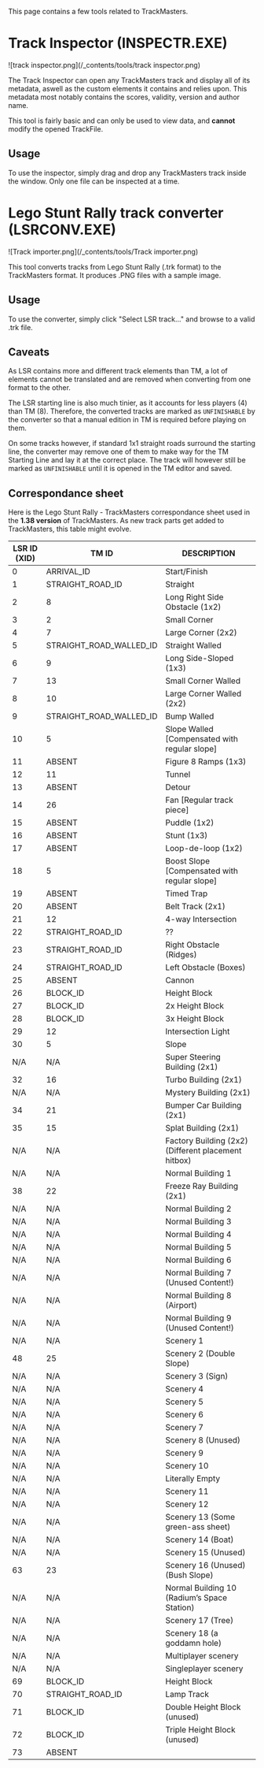 <!-- TITLE:Additional tools -->

This page contains a few tools related to TrackMasters.

# Track Inspector (INSPECTR.EXE)
![track inspector.png](/_contents/tools/track inspector.png)

The Track Inspector can open any TrackMasters track and display all of its metadata, aswell as the custom elements it contains and relies upon. This metadata most notably contains the scores, validity, version and author name. 

This tool is fairly basic and can only be used to view data, and **cannot** modify the opened TrackFile.
## Usage
To use the inspector, simply drag and drop any TrackMasters track inside the window. Only one file can be inspected at a time.
# Lego Stunt Rally track converter (LSRCONV.EXE)
![Track importer.png](/_contents/tools/Track importer.png)

This tool converts tracks from Lego Stunt Rally (.trk format) to the TrackMasters format. It produces .PNG files with a sample image.
## Usage
To use the converter, simply click "Select LSR track..." and browse to a valid .trk file. 

## Caveats
As LSR contains more and different track elements than TM, a lot of elements cannot be translated and are removed when converting from one format to the other.

The LSR starting line is also much tinier, as it accounts for less players (4) than TM (8). Therefore, the converted tracks are marked as `UNFINISHABLE` by the converter so that a manual edition in TM is required before playing on them.

On some tracks however, if standard 1x1 straight roads surround the starting line, the converter may remove one of them to make way for the TM Starting Line and lay it at the correct place. The track will however still be marked as `UNFINISHABLE` until it is opened in the TM editor and saved.

## Correspondance sheet
Here is the Lego Stunt Rally - TrackMasters correspondance sheet used in the **1.38 version** of TrackMasters. As new track parts get added to TrackMasters, this table might evolve.

| LSR ID (XID) | TM ID | DESCRIPTION |
| ---- | -------- | -------- |
|  0 | ARRIVAL_ID| Start/Finish |
|  1 | STRAIGHT_ROAD_ID| Straight |
|  2 | 8| Long Right Side Obstacle (1x2)
|  3 | 2| Small Corner |
|  4 | 7| Large Corner (2x2) |
|  5 | STRAIGHT_ROAD_WALLED_ID| Straight Walled |
|  6 | 9| Long Side-Sloped (1x3) |
|  7 | 13| Small Corner Walled |
|  8 | 10| Large Corner Walled (2x2) |
|  9 | STRAIGHT_ROAD_WALLED_ID| Bump Walled |
| 10 | 5| Slope Walled [Compensated with regular slope] |
| 11 | ABSENT| Figure 8 Ramps (1x3) |
| 12 | 11| Tunnel |
| 13 | ABSENT| Detour  |
| 14 | 26| Fan [Regular track piece] |
| 15 | ABSENT| Puddle (1x2) |
| 16 | ABSENT| Stunt (1x3) |
| 17 | ABSENT| Loop-de-loop (1x2) |
| 18 | 5| Boost Slope [Compensated with regular slope] |
| 19 | ABSENT| Timed Trap |
| 20 | ABSENT| Belt Track (2x1) |
| 21 | 12| 4-way Intersection |
| 22 | STRAIGHT_ROAD_ID| ?? |
| 23 | STRAIGHT_ROAD_ID| Right Obstacle (Ridges) |
| 24 | STRAIGHT_ROAD_ID| Left Obstacle (Boxes) |
| 25 | ABSENT| Cannon |
| 26 | BLOCK_ID| Height Block|
| 27 | BLOCK_ID| 2x Height Block |
| 28 | BLOCK_ID| 3x Height Block |
| 29 | 12| Intersection Light |
| 30 | 5| Slope |
| N/A | N/A | Super Steering Building (2x1) |
| 32 | 16| Turbo Building (2x1) |
| N/A | N/A | Mystery Building (2x1) |
| 34 | 21| Bumper Car Building (2x1) |
| 35 | 15| Splat Building (2x1) |
| N/A | N/A | Factory Building (2x2) (Different placement hitbox) |
| N/A | N/A | Normal Building 1 |
| 38 | 22| Freeze Ray Building (2x1) |
| N/A | N/A | Normal Building 2 |
| N/A | N/A | Normal Building 3 |
| N/A | N/A | Normal Building 4 |
| N/A | N/A | Normal Building 5 |
| N/A | N/A | Normal Building 6 |
| N/A | N/A | Normal Building 7 (Unused Content!) |
| N/A | N/A | Normal Building 8 (Airport) |
| N/A | N/A | Normal Building 9 (Unused Content!) |
| N/A | N/A | Scenery 1 |
|48 | 25| Scenery 2 (Double Slope) |
| N/A | N/A | Scenery 3 (Sign) |
| N/A | N/A | Scenery 4 |
| N/A | N/A | Scenery 5 |
| N/A | N/A | Scenery 6 |
| N/A | N/A | Scenery 7 |
| N/A | N/A | Scenery 8 (Unused) |
| N/A | N/A | Scenery 9 |
| N/A | N/A | Scenery 10 |
| N/A | N/A | Literally Empty |
| N/A | N/A | Scenery 11 |
| N/A | N/A | Scenery 12 |
| N/A | N/A | Scenery 13 (Some green-ass sheet) |
| N/A | N/A | Scenery 14 (Boat) |
| N/A | N/A | Scenery 15 (Unused) |
| 63 | 23| Scenery 16 (Unused) (Bush Slope) |
| N/A | N/A | Normal Building 10 (Radium’s Space Station) |
| N/A | N/A | Scenery 17 (Tree) |
| N/A | N/A | Scenery 18 (a goddamn hole) |
| N/A | N/A | Multiplayer scenery |
| N/A | N/A | Singleplayer scenery |
| 69 | BLOCK_ID| Height Block |
| 70 | STRAIGHT_ROAD_ID| Lamp Track |
| 71 | BLOCK_ID| Double Height Block (unused) |
| 72 | BLOCK_ID| Triple Height Block (unused) |
| 73 | ABSENT  |



